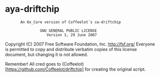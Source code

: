 # aya-driftchip
           An Ox_Core version of Coffeelot´s cw-driftchip

                    GNU GENERAL PUBLIC LICENSE
                       Version 3, 29 June 2007

 Copyright (C) 2007 Free Software Foundation, Inc. <http://fsf.org/>
 Everyone is permitted to copy and distribute verbatim copies
 of this license document, but changing it is not allowed.
 
 Remember! All cred goes to (Coffeelot)[https://github.com/Coffeelot/driftchip] for creating the original script.
